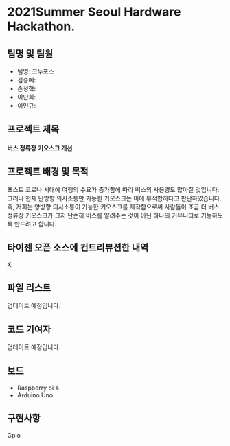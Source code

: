 # 2021Summer Seoul Hardware Hackathon.
## 팀명 및 팀원
- 팀명: 크누포스 
- 김승예: 
- 손정혁:
- 이난희:
- 이민규:
## 프로젝트 제목
#### 버스 정류장 키오스크 개선

## 프로젝트 배경 및 목적
포스트 코로나 시대에 여행의 수요가 증가함에 따라 버스의 사용량도 많아질 것입니다. <br> 그러나 현재 단방향 의사소통만 가능한 키오스크는 이에 부적합하다고 판단하였습니다. <br> 즉, 저희는 양방향 의사소통이 가능한 키오스크를 제작함으로써 사람들이 조금 더 버스정류장 키오스크가 그저 단순히 버스를 알려주는 것이 아닌 하나의 커뮤니티로 기능하도록 만드려고 합니다.

## 타이젠 오픈 소스에 컨트리뷰션한 내역
X

## 파일 리스트
업데이트 예정입니다.
## 코드 기여자
업데이트 예정입니다.
## 보드
- Raspberry pi 4
- Arduino Uno
## 구현사항
Gpio
